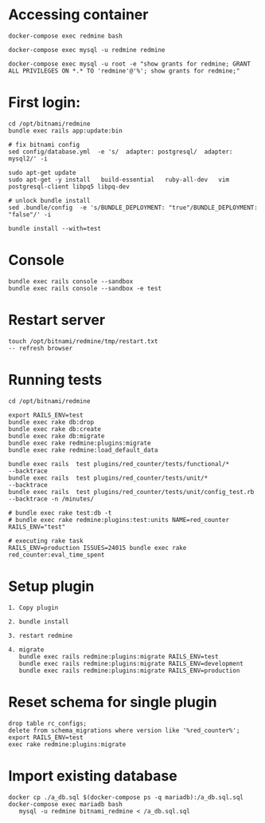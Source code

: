 # Accessing container

    docker-compose exec redmine bash
    
    docker-compose exec mysql -u redmine redmine
    
    docker-compose exec mysql -u root -e "show grants for redmine; GRANT ALL PRIVILEGES ON *.* TO 'redmine'@'%'; show grants for redmine;"

# First login:

    cd /opt/bitnami/redmine
    bundle exec rails app:update:bin

    # fix bitnami config
    sed config/database.yml  -e 's/  adapter: postgresql/  adapter: mysql2/' -i

    sudo apt-get update
    sudo apt-get -y install   build-essential   ruby-all-dev   vim   postgresql-client libpq5 libpq-dev
    
    # unlock bundle install
    sed .bundle/config  -e 's/BUNDLE_DEPLOYMENT: "true"/BUNDLE_DEPLOYMENT: "false"/' -i

    bundle install --with=test

# Console

    bundle exec rails console --sandbox
    bundle exec rails console --sandbox -e test

# Restart server

    touch /opt/bitnami/redmine/tmp/restart.txt
    -- refresh browser

# Running tests
    
    cd /opt/bitnami/redmine
    
    export RAILS_ENV=test
    bundle exec rake db:drop
    bundle exec rake db:create
    bundle exec rake db:migrate
    bundle exec rake redmine:plugins:migrate
    bundle exec rake redmine:load_default_data   
    
    bundle exec rails  test plugins/red_counter/tests/functional/*        --backtrace
    bundle exec rails  test plugins/red_counter/tests/unit/*              --backtrace
    bundle exec rails  test plugins/red_counter/tests/unit/config_test.rb --backtrace -n /minutes/

    # bundle exec rake test:db -t
    # bundle exec rake redmine:plugins:test:units NAME=red_counter RAILS_ENV="test"

    # executing rake task
    RAILS_ENV=production ISSUES=24015 bundle exec rake red_counter:eval_time_spent

# Setup plugin

    1. Copy plugin

    2. bundle install

    3. restart redmine
    
    4. migrate
       bundle exec rails redmine:plugins:migrate RAILS_ENV=test
       bundle exec rails redmine:plugins:migrate RAILS_ENV=development
       bundle exec rails redmine:plugins:migrate RAILS_ENV=production

# Reset schema for single plugin

    drop table rc_configs;
    delete from schema_migrations where version like '%red_counter%';
    export RAILS_ENV=test
    exec rake redmine:plugins:migrate

# Import existing database

    docker cp ./a_db.sql $(docker-compose ps -q mariadb):/a_db.sql.sql
    docker-compose exec mariadb bash
       mysql -u redmine bitnami_redmine < /a_db.sql.sql
